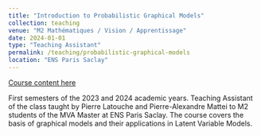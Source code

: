 ```yaml
---
title: "Introduction to Probabilistic Graphical Models"
collection: teaching
venue: "M2 Mathématiques / Vision / Apprentissage"
date: 2024-01-01
type: "Teaching Assistant"
permalink: /teaching/probabilistic-graphical-models
location: "ENS Paris Saclay"
---
```

[Course content here](https://lmbp.uca.fr/~latouche/mva/IntroductiontoProbabilisticGraphicalModelsMVA.html)

First semesters of the 2023 and 2024 academic years.
Teaching Assistant of the class taught by Pierre Latouche and Pierre-Alexandre Mattei to M2 students of the MVA Master at ENS Paris Saclay. 
The course covers the basis of graphical models and their applications in Latent Variable Models.